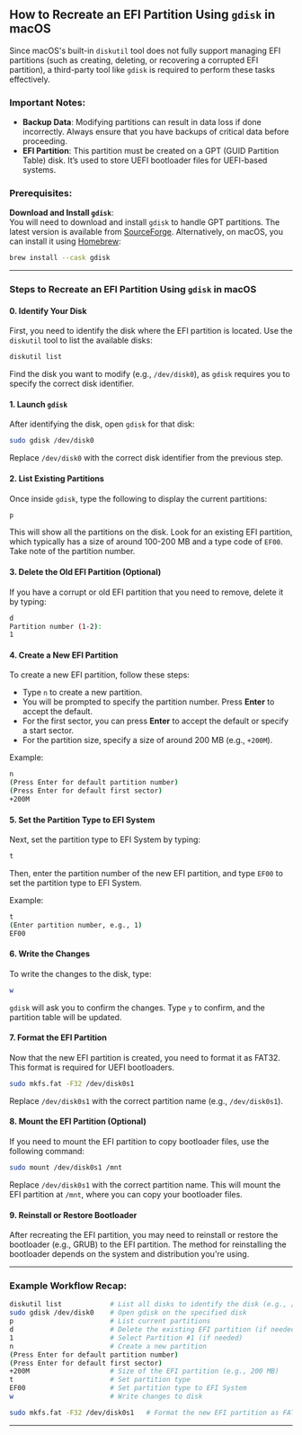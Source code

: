 ## How to Recreate an EFI Partition Using `gdisk` in macOS

Since macOS's built-in `diskutil` tool does not fully support managing EFI partitions (such as creating, deleting, or recovering a corrupted EFI partition), a third-party tool like `gdisk` is required to perform these tasks effectively.

### Important Notes:
- **Backup Data**: Modifying partitions can result in data loss if done incorrectly. Always ensure that you have backups of critical data before proceeding.
- **EFI Partition**: This partition must be created on a GPT (GUID Partition Table) disk. It’s used to store UEFI bootloader files for UEFI-based systems.

### Prerequisites:
   **Download and Install `gdisk`**:  
   You will need to download and install `gdisk` to handle GPT partitions. The latest version is available from [SourceForge](https://sourceforge.net/projects/gptfdisk/). Alternatively, on macOS, you can install it using [Homebrew](https://brew.sh/):

   ```bash
   brew install --cask gdisk
   ```

---

### Steps to Recreate an EFI Partition Using `gdisk` in macOS

#### 0. **Identify Your Disk**  
First, you need to identify the disk where the EFI partition is located. Use the `diskutil` tool to list the available disks:

```bash
diskutil list
```

Find the disk you want to modify (e.g., `/dev/disk0`), as `gdisk` requires you to specify the correct disk identifier.

#### 1. **Launch `gdisk`**  
After identifying the disk, open `gdisk` for that disk:

```bash
sudo gdisk /dev/disk0
```

Replace `/dev/disk0` with the correct disk identifier from the previous step.

#### 2. **List Existing Partitions**  
Once inside `gdisk`, type the following to display the current partitions:

```bash
p
```

This will show all the partitions on the disk. Look for an existing EFI partition, which typically has a size of around 100-200 MB and a type code of `EF00`. Take note of the partition number.

#### 3. **Delete the Old EFI Partition (Optional)**  
If you have a corrupt or old EFI partition that you need to remove, delete it by typing:

```bash
d
Partition number (1-2): 
1
```

#### 4. **Create a New EFI Partition**  
To create a new EFI partition, follow these steps:

- Type `n` to create a new partition.
- You will be prompted to specify the partition number. Press **Enter** to accept the default.
- For the first sector, you can press **Enter** to accept the default or specify a start sector.
- For the partition size, specify a size of around 200 MB (e.g., `+200M`).

Example:

```bash
n
(Press Enter for default partition number)
(Press Enter for default first sector)
+200M
```

#### 5. **Set the Partition Type to EFI System**  
Next, set the partition type to EFI System by typing:

```bash
t
```

Then, enter the partition number of the new EFI partition, and type `EF00` to set the partition type to EFI System.

Example:

```bash
t
(Enter partition number, e.g., 1)
EF00
```

#### 6. **Write the Changes**  
To write the changes to the disk, type:

```bash
w
```

`gdisk` will ask you to confirm the changes. Type `y` to confirm, and the partition table will be updated.

#### 7. **Format the EFI Partition**  
Now that the new EFI partition is created, you need to format it as FAT32. This format is required for UEFI bootloaders.

```bash
sudo mkfs.fat -F32 /dev/disk0s1
```

Replace `/dev/disk0s1` with the correct partition name (e.g., `/dev/disk0s1`).

#### 8. **Mount the EFI Partition (Optional)**  
If you need to mount the EFI partition to copy bootloader files, use the following command:

```bash
sudo mount /dev/disk0s1 /mnt
```

Replace `/dev/disk0s1` with the correct partition name. This will mount the EFI partition at `/mnt`, where you can copy your bootloader files.

#### 9. **Reinstall or Restore Bootloader**  
After recreating the EFI partition, you may need to reinstall or restore the bootloader (e.g., GRUB) to the EFI partition. The method for reinstalling the bootloader depends on the system and distribution you're using.

---

### Example Workflow Recap:

```bash
diskutil list            # List all disks to identify the disk (e.g., /dev/disk0)
sudo gdisk /dev/disk0    # Open gdisk on the specified disk
p                        # List current partitions
d                        # Delete the existing EFI partition (if needed)
1                        # Select Partition #1 (if needed)
n                        # Create a new partition
(Press Enter for default partition number)
(Press Enter for default first sector)
+200M                    # Size of the EFI partition (e.g., 200 MB)
t                        # Set partition type
EF00                     # Set partition type to EFI System
w                        # Write changes to disk

sudo mkfs.fat -F32 /dev/disk0s1   # Format the new EFI partition as FAT32
```

---
